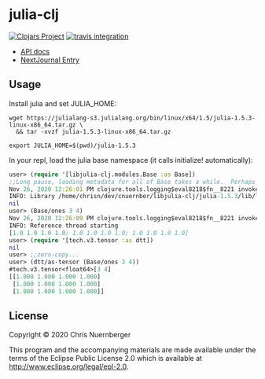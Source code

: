 # julia-clj

[![Clojars Project](https://img.shields.io/clojars/v/cnuernber/libjulia-clj.svg)](https://clojars.org/cnuernber/libjulia-clj)
[![travis integration](https://travis-ci.com/cnuernber/libjulia-clj.svg?branch=master)](https://travis-ci.com/cnuernber/libjulia-clj)


* [API docs](https://cnuernber.github.io/libjulia-clj/)
* [NextJournal Entry](https://nextjournal.com/cnuernber/small-byte-of-julia/)

## Usage

Install julia and set JULIA_HOME:

```console
wget https://julialang-s3.julialang.org/bin/linux/x64/1.5/julia-1.5.3-linux-x86_64.tar.gz \
  && tar -xvzf julia-1.5.3-linux-x86_64.tar.gz

export JULIA_HOME=$(pwd)/julia-1.5.3
```

In your repl, load the julia base namespace (it calls initialize! automatically):

```clojure
user> (require '[libjulia-clj.modules.Base :as Base])
;;Long pause, loading metadata for all of Base takes a while.  Perhaps better to write a concrete namespace....
Nov 26, 2020 12:26:01 PM clojure.tools.logging$eval8218$fn__8221 invoke
INFO: Library /home/chrisn/dev/cnuernber/libjulia-clj/julia-1.5.3/lib/libjulia.so found at [:system "/home/chrisn/dev/cnuernber/libjulia-clj/julia-1.5.3/lib/libjulia.so"]
nil
user> (Base/ones 3 4)
Nov 26, 2020 12:26:09 PM clojure.tools.logging$eval8218$fn__8221 invoke
INFO: Reference thread starting
[1.0 1.0 1.0 1.0; 1.0 1.0 1.0 1.0; 1.0 1.0 1.0 1.0]
user> (require '[tech.v3.tensor :as dtt])
nil
user> ;;zero-copy...
user> (dtt/as-tensor (Base/ones 3 4))
#tech.v3.tensor<float64>[3 4]
[[1.000 1.000 1.000 1.000]
 [1.000 1.000 1.000 1.000]
 [1.000 1.000 1.000 1.000]]
```


## License

Copyright © 2020 Chris Nuernberger

This program and the accompanying materials are made available under the
terms of the Eclipse Public License 2.0 which is available at
http://www.eclipse.org/legal/epl-2.0.
